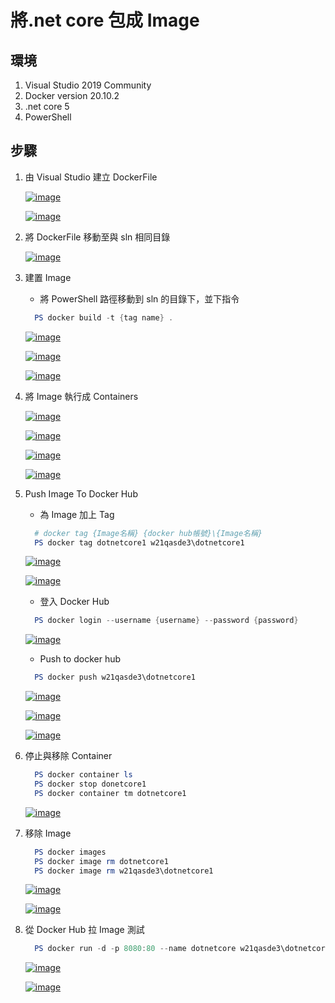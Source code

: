 # 將.net core 包成 Image

## 環境

1. Visual Studio 2019 Community
2. Docker version 20.10.2
3. .net core 5
4. PowerShell

## 步驟

1. 由 Visual Studio 建立 DockerFile

   [![image](https://user-images.githubusercontent.com/37999690/125169773-46b21f80-e1de-11eb-8dba-af60b0a6146a.png "image")](https://user-images.githubusercontent.com/37999690/125169773-46b21f80-e1de-11eb-8dba-af60b0a6146a.png)

   [![image](https://user-images.githubusercontent.com/37999690/125169806-6d705600-e1de-11eb-91bd-25df557afd07.png "image")](https://user-images.githubusercontent.com/37999690/125169806-6d705600-e1de-11eb-91bd-25df557afd07.png)

2. 將 DockerFile 移動至與 sln 相同目錄

   [![image](https://user-images.githubusercontent.com/37999690/125169848-a01a4e80-e1de-11eb-989b-f22b563f27a7.png "image")](https://user-images.githubusercontent.com/37999690/125169848-a01a4e80-e1de-11eb-989b-f22b563f27a7.png)

3. 建置 Image

   - 將 PowerShell 路徑移動到 sln 的目錄下，並下指令

   ```powershell
     PS docker build -t {tag name} .
   ```

   [![image](https://user-images.githubusercontent.com/37999690/125169864-bfb17700-e1de-11eb-96f8-9669bee057e2.png "image")](https://user-images.githubusercontent.com/37999690/125169864-bfb17700-e1de-11eb-96f8-9669bee057e2.png)

   [![image](https://user-images.githubusercontent.com/37999690/125169894-e2dc2680-e1de-11eb-8f84-0002b6463613.png "image")](https://user-images.githubusercontent.com/37999690/125169894-e2dc2680-e1de-11eb-8f84-0002b6463613.png)

   [![image](https://user-images.githubusercontent.com/37999690/125169908-f38c9c80-e1de-11eb-954a-f62ac5e1243e.png "image")](https://user-images.githubusercontent.com/37999690/125169908-f38c9c80-e1de-11eb-954a-f62ac5e1243e.png)

4. 將 Image 執行成 Containers

   [![image](https://user-images.githubusercontent.com/37999690/125169930-04d5a900-e1df-11eb-8cf4-d224688b24ac.png "image")](https://user-images.githubusercontent.com/37999690/125169930-04d5a900-e1df-11eb-8cf4-d224688b24ac.png)

   [![image](https://user-images.githubusercontent.com/37999690/125169969-3189c080-e1df-11eb-8ada-6dfaa52287dc.png "image")](https://user-images.githubusercontent.com/37999690/125169969-3189c080-e1df-11eb-8ada-6dfaa52287dc.png)

   [![image](https://user-images.githubusercontent.com/37999690/125169976-3d758280-e1df-11eb-90d8-37a5f2b802ea.png "image")](https://user-images.githubusercontent.com/37999690/125169976-3d758280-e1df-11eb-90d8-37a5f2b802ea.png)

   [![image](https://user-images.githubusercontent.com/37999690/125169987-4a927180-e1df-11eb-9a94-6506de5fad31.png "image")](https://user-images.githubusercontent.com/37999690/125169987-4a927180-e1df-11eb-9a94-6506de5fad31.png)

5. Push Image To Docker Hub

   - 為 Image 加上 Tag

   ```powershell
     # docker tag {Image名稱} {docker hub帳號}\{Image名稱}
     PS docker tag dotnetcore1 w21qasde3\dotnetcore1
   ```

   [![image](https://user-images.githubusercontent.com/37999690/125170011-6eee4e00-e1df-11eb-996c-592327a8b8fd.png "image")](https://user-images.githubusercontent.com/37999690/125170011-6eee4e00-e1df-11eb-996c-592327a8b8fd.png)

   [![image](https://user-images.githubusercontent.com/37999690/125170016-7a417980-e1df-11eb-9c83-3e4102c0af44.png "image")](https://user-images.githubusercontent.com/37999690/125170016-7a417980-e1df-11eb-9c83-3e4102c0af44.png)

   - 登入 Docker Hub

   ```powershell
     PS docker login --username {username} --password {password}
   ```

   [![image](https://user-images.githubusercontent.com/37999690/125170036-96ddb180-e1df-11eb-8d22-e4c5e0d5a145.png "image")](https://user-images.githubusercontent.com/37999690/125170036-96ddb180-e1df-11eb-8d22-e4c5e0d5a145.png)

   - Push to docker hub

   ```powershell
     PS docker push w21qasde3\dotnetcore1
   ```

   [![image](https://user-images.githubusercontent.com/37999690/125170073-b543ad00-e1df-11eb-931d-1ebc65ffe800.png "image")](https://user-images.githubusercontent.com/37999690/125170073-b543ad00-e1df-11eb-931d-1ebc65ffe800.png)

   [![image](https://user-images.githubusercontent.com/37999690/125170090-c4c2f600-e1df-11eb-98c0-99116f7dcda6.png "image")](https://user-images.githubusercontent.com/37999690/125170090-c4c2f600-e1df-11eb-98c0-99116f7dcda6.png)

   [![image](https://user-images.githubusercontent.com/37999690/125170098-cdb3c780-e1df-11eb-91f7-d50af27f0063.png "image")](https://user-images.githubusercontent.com/37999690/125170098-cdb3c780-e1df-11eb-91f7-d50af27f0063.png)

6. 停止與移除 Container

   ```powershell
     PS docker container ls
     PS docker stop donetcore1
     PS docker container tm dotnetcore1
   ```

   [![image](https://user-images.githubusercontent.com/37999690/125170129-ede38680-e1df-11eb-8404-ebda19eb9380.png "image")](https://user-images.githubusercontent.com/37999690/125170129-ede38680-e1df-11eb-8404-ebda19eb9380.png)

7. 移除 Image

   ```powershell
     PS docker images
     PS docker image rm dotnetcore1
     PS docker image rm w21qasde3\dotnetcore1
   ```

   [![image](https://user-images.githubusercontent.com/37999690/125170144-00f65680-e1e0-11eb-9e9b-d0979181da19.png "image")](https://user-images.githubusercontent.com/37999690/125170144-00f65680-e1e0-11eb-9e9b-d0979181da19.png)

   [![image](https://user-images.githubusercontent.com/37999690/125170149-0c498200-e1e0-11eb-8796-eb7e29ebe6ae.png "image")](https://user-images.githubusercontent.com/37999690/125170149-0c498200-e1e0-11eb-8796-eb7e29ebe6ae.png)

8. 從 Docker Hub 拉 Image 測試

   ```powershell
     PS docker run -d -p 8080:80 --name dotnetcore w21qasde3\dotnetcore1
   ```

   [![image](https://user-images.githubusercontent.com/37999690/125170168-300cc800-e1e0-11eb-8ef9-2df2dbb83505.png "image")](https://user-images.githubusercontent.com/37999690/125170168-300cc800-e1e0-11eb-8ef9-2df2dbb83505.png)

   [![image](https://user-images.githubusercontent.com/37999690/125170177-3ac75d00-e1e0-11eb-8ed7-aa045ce888d6.png "image")](https://user-images.githubusercontent.com/37999690/125170177-3ac75d00-e1e0-11eb-8ed7-aa045ce888d6.png)

